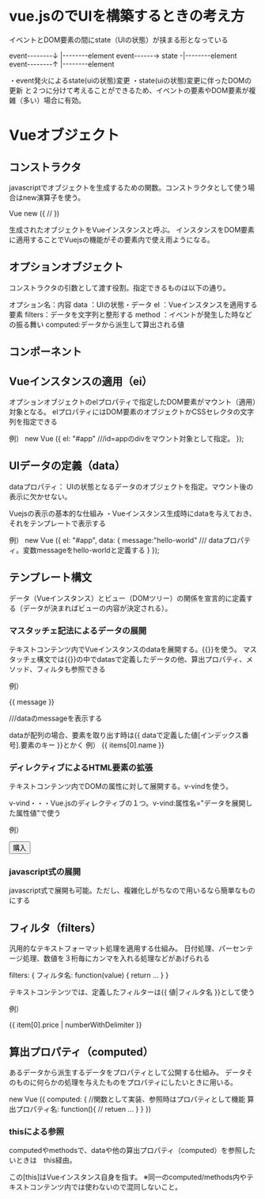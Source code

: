 # vue.jsのでUIを構築するときの考え方
イベントとDOM要素の間にstate（UIの状態）が挟まる形となっている

event--------↓      |--------element
event------→ state -|--------element
event--------↑      |--------element

・event発火によるstate(uiの状態)変更
・state(uiの状態)変更に伴ったDOMの更新
と２つに分けて考えることができるため、イベントの要素やDOM要素が複雑（多い）場合に有効。

# Vueオブジェクト
## コンストラクタ
javascriptでオブジェクトを生成するための関数。コンストラクタとして使う場合はnew演算子を使う。

Vue new ({
  //
})

生成されたオブジェクトをVueインスタンスと呼ぶ。
インスタンスをDOM要素に適用することでVuejsの機能がその要素内で使え雨ようになる。

## オプションオブジェクト
コンストラクタの引数として渡す役割。指定できるものは以下の通り。

オプション名：内容
data   ：UIの状態・データ
el     ：Vueインスタンスを適用する要素
filters：データを文字列と整形する
method ：イベントが発生した時などの振る舞い
computed:データから派生して算出される値

## コンポーネント

## Vueインスタンスの適用（ei）
オプションオブジェクトのelプロパティで指定したDOM要素がマウント（適用）対象となる。
elプロパティにはDOM要素のオブジェクトかCSSセレクタの文字列を指定できる

例）
new Vue ({
      el: "#app"   ///id=appのdivをマウント対象として指定。
    });

## UIデータの定義（data）
dataプロパティ： UIの状態となるデータのオブジェクトを指定。マウント後の表示に欠かせない。

Vuejsの表示の基本的な仕組み
・Vueインスタンス生成時にdataを与えておき、それをテンプレートで表示する

例）
new Vue ({
      el: "#app",
      data: {
        message:"hello-world"  /// dataプロパティ。変数messageをhello-worldと定義する
      }
    });

## テンプレート構文
データ（Vueインスタンス）とビュー（DOMツリー）の関係を宣言的に定義する（データが決まればビューの内容が決定される）。

### マスタッチェ記法によるデータの展開
  テキストコンテンツ内でVueインスタンスのdataを展開する。{{}}を使う。
  マスタッチェ構文では{{}}の中でdatasで定義したデータの他、算出プロパティ、メソッド、フィルタも参照できる

  例）
<body>
  <script src="https://cdn.jsdelivr.net/npm/vue/dist/vue.js"></script>
  <div id="app">
    <p>{{ message }}</p>   ///dataのmessageを表示する
  </div>
  <script>
    new Vue ({
      el: "#app",
      data: {
        message:"hello-world"
      }
    });
  </script>
</body>

dataが配列の場合、要素を取り出す時は{{ dataで定義した値[インデックス番号].要素のキー }}とかく
例） {{ items[0].name }}

### ディレクティブによるHTML要素の拡張
テキストコンテンツ内でDOMの属性に対して展開する。v-vindを使う。

v-vind・・・Vue.jsのディレクティブの１つ。v-vind:属性名="データを展開した属性値"で使う

例）
<body>
<div>
  <button id="b-button" v-vind:title="buyButton">購入</button>
</div>

<script>
  new Vue ({
    el:"b-button",
    data: {
      buyButton:"購入しますか？"
    }
  });
</script>
</body>

### javascript式の展開
javascript式で展開も可能。ただし、複雑化しがちなので用いるなら簡単なものにする

## フィルタ（filters）
汎用的なテキストフォーマット処理を適用する仕組み。
日付処理、パーセンテージ処理、数値を３桁毎にカンマを入れる処理などがあげられる

filters: {
  フィルタ名: function(value) {
    return ...
  }
}

テキストコンテンツでは、定義したフィルターは{{ 値|フィルタ名 }}として使う

例）
<div id="app">
    {{ item[0].price | numberWithDelimiter }}
  </div>

  <script>
  var item = [
  {
    name: "本",
    price: 1300,
    quantity: 0
  }]

  var vm = new Vue ({
    el: '#app',
    data: {
      item: item
    },
    filters: {
      numberWithDelimiter: function(value) {
        if (!value) {
          return 0
        }
        return value.toString().replace(/(\d)(?=(\d{3})+$)/g, '$1,')
        // 3桁毎にカンマを入れる
      }
    }
  })

  </script>

## 算出プロパティ（computed）
あるデータから派生するデータをプロパティとして公開する仕組み。
データそのものに何らかの処理を与えたものをプロパティにしたいときに用いる。

new Vue ({
  computed: { //関数として実装、参照時はプロパティとして機能
    算出プロパティ名: function(){
      // retuen ...
    }
  }
})

### thisによる参照
computedやmethodsで、dataや他の算出プロパティ（computed）を参照したいときは　this経由。

この[this]はVueインスタンス自身を指す。
※同一のcomputed/methods内やテキストコンテンツ内では使わないので混同しないこと。